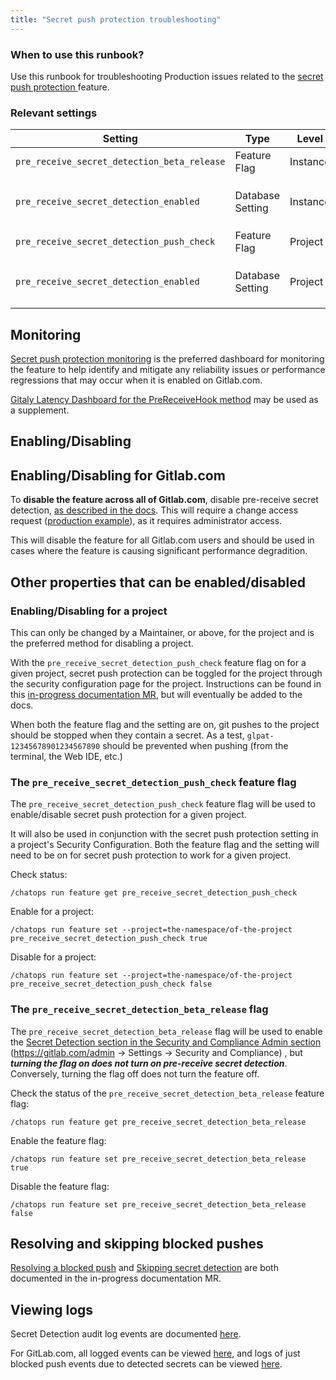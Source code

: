 ```yaml
---
title: "Secret push protection troubleshooting"
---
```


### When to use this runbook?

Use this runbook for troubleshooting Production issues related to the
[secret push protection
](https://docs.gitlab.com/ee/user/application_security/secret_detection/pre_receive/index.html) feature.

### Relevant settings

| Setting | Type | Level | Visibility |
|---------|------|-------|------------|
| `pre_receive_secret_detection_beta_release` | Feature Flag | Instance | Not visible, has to be toggled via `ChatOps`. |
| `pre_receive_secret_detection_enabled` | Database Setting | Instance | Only in a **Dedicated instance**, or with **`pre_receive_secret_detection_beta_release` enabled** and only when the feature is **licensed (in Ultimate)**. |
| `pre_receive_secret_detection_push_check` | Feature Flag | Project | Not visible, has to be toggled via `ChatOps`. |
| `pre_receive_secret_detection_enabled` | Database Setting | Project | Only in a **Dedicated instance**, or with **`pre_receive_secret_detection_enabled` enabled** and only when the feature is **licensed (in Ultimate)**. |

## Monitoring

[Secret push protection monitoring](secret-push-protection-monitoring) is the preferred dashboard for monitoring the feature to help identify and mitigate any reliability issues or performance regressions that may occur when it is enabled on Gitlab.com.

[Gitaly Latency Dashboard for the PreReceiveHook method](https://dashboards.gitlab.net/d/PqeIQ9Iik/gitaly-feature-latency-detail?from=now-1h&orgId=1&refresh=5m&to=now&var-job=gitaly&var-method=PreReceiveHook) may be used as a supplement.

## Enabling/Disabling

## Enabling/Disabling for Gitlab.com

To **disable the feature across all of Gitlab.com**, disable pre-receive
secret detection, [as described in the
docs](https://docs.gitlab.com/ee/user/application_security/secret_detection/pre_receive/index.html#enable-secret-push-protection). This will require a change access request ([production example](https://gitlab.com/gitlab-com/gl-infra/production/-/issues/17907)), as it requires administrator access.

This will disable the feature for all Gitlab.com users and should be
used in cases where the feature is causing significant performance degradition.

## Other properties that can be enabled/disabled

### Enabling/Disabling for a project

This can only be changed by a Maintainer, or above, for the project and is the preferred method for disabling a project.

With the `pre_receive_secret_detection_push_check` feature flag on for a
given project, secret push protection can be toggled for the
project through the security configuration page for the project.
Instructions can be found in this [in-progress documentation MR](https://gitlab.com/gitlab-org/gitlab/-/blob/05d3748d29a047946b173af51141137fafb049a8/doc/user/application_security/secret_detection/pre_receive/index.md#enable-pre-receive-secret-detection-for-a-specific-project),
but will eventually be added to the docs.

When both the feature flag and the setting are on, git pushes to the
project should be stopped when they contain a secret. As a test,
`glpat-12345678901234567890` should be prevented when pushing
(from the terminal, the Web IDE, etc.)

### The `pre_receive_secret_detection_push_check` feature flag

The `pre_receive_secret_detection_push_check` feature flag will be used
to enable/disable secret push protection for a given project.

It will also be used in conjunction with the secret push
protection setting in a project's Security Configuration. Both the
feature flag and the setting will need to be on for  secret push
protection to work for a given project.

Check status:

`/chatops run feature get pre_receive_secret_detection_push_check`

Enable for a project:

`/chatops run feature set --project=the-namespace/of-the-project
pre_receive_secret_detection_push_check true`

Disable for a project:

`/chatops run feature set --project=the-namespace/of-the-project
pre_receive_secret_detection_push_check false`

### The `pre_receive_secret_detection_beta_release` flag

The `pre_receive_secret_detection_beta_release` flag will be used to
enable the [Secret Detection section in the Security and Compliance Admin
section](https://gitlab.com/admin/application_settings/security_and_compliance
) (<https://gitlab.com/admin> -> Settings -> Security and Compliance)
, but _**turning the flag on does not turn on pre-receive secret
detection**_. Conversely, turning the flag off does not turn
the feature off.

Check the status of the `pre_receive_secret_detection_beta_release`
feature flag:

`/chatops run feature get pre_receive_secret_detection_beta_release`

Enable the feature flag:

`/chatops run feature set pre_receive_secret_detection_beta_release true`

Disable the feature flag:

`/chatops run feature set pre_receive_secret_detection_beta_release
false`

## Resolving and skipping blocked pushes

[Resolving a blocked push](https://gitlab.com/gitlab-org/gitlab/-/blob/05d3748d29a047946b173af51141137fafb049a8/doc/user/application_security/secret_detection/pre_receive/index.md#resolve-a-blocked-push) and [Skipping secret detection](https://gitlab.com/gitlab-org/gitlab/-/blob/05d3748d29a047946b173af51141137fafb049a8/doc/user/application_security/secret_detection/pre_receive/index.md#skip-secret-detection)
are both documented in the in-progress documentation MR.

## Viewing logs

Secret Detection audit log events are documented [here](https://docs.gitlab.com/ee/user/compliance/audit_event_types.html#secret-detection).

For GitLab.com, all logged events can be viewed [here](https://log.gprd.gitlab.net/app/discover#/view/31afcbb2-28e9-466f-a6c3-486e869e1ee3?_g=()&_a=h@bd3f1e1), and logs of just blocked push events due to detected secrets can be viewed [here](https://log.gprd.gitlab.net/app/discover#/view/db7ba29d-d406-46df-8b43-e6d9c47fbed7).
